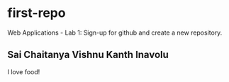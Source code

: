 # first-repo
Web Applications - Lab 1: Sign-up for github and create a new repository.

## Sai Chaitanya Vishnu Kanth Inavolu
I love food!
